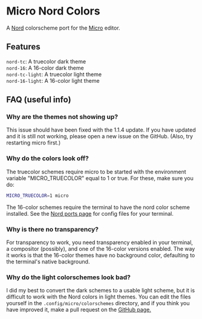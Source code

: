 # Micro Nord Colors

A [Nord](https://www.nordtheme.com/) colorscheme port for the [Micro](https://micro-editor.github.io/index.html) editor.

## Features

`nord-tc`: A truecolor dark theme  
`nord-16`: A 16-color dark theme  
`nord-tc-light`: A truecolor light theme  
`nord-16-light`: A 16-color light theme  

## FAQ (useful info)

### Why are the themes not showing up?

This issue should have been fixed with the 1.1.4 update. If you have updated and it is still not working, please open a new issue on the GitHub. (Also, try restarting micro first.)

### Why do the colors look off?

The truecolor schemes require micro to be started with the environment variable "MICRO_TRUECOLOR" equal to 1 or true. For these, make sure you do:

```sh
MICRO_TRUECOLOR=1 micro
```

The 16-color schemes require the terminal to have the nord color scheme installed. See the [Nord ports page](https://www.nordtheme.com/ports) for config files for your terminal.

### Why is there no transparency?

For transparency to work, you need transparency enabled in your terminal, a compositor (possibly), and one of the 16-color versions enabled. The way it works is that the 16-color themes have no background color, defaulting to the terminal's native background.

### Why do the light colorschemes look bad?

I did my best to convert the dark schemes to a usable light scheme, but it is difficult to work with the Nord colors in light themes. You can edit the files yourself in the `.config/micro/colorschemes` directory, and if you think you have improved it, make a pull request on the [GitHub page.](https://github.com/KiranWells/micro-nord-tc-colors/)
